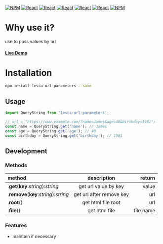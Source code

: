 [![NPM](https://img.shields.io/badge/NPM-ba443f?style=for-the-badge&logo=npm&logoColor=white)](https://www.npmjs.com/)
[![React](https://img.shields.io/badge/Node.js-43853D?style=for-the-badge&logo=node.js&logoColor=white)](https://nodejs.org/en/)
[![React](https://img.shields.io/badge/-ReactJs-61DAFB?style=for-the-badge&logo=react&logoColor=white)](https://zh-hant.reactjs.org/)
[![React](https://img.shields.io/badge/Less-1d365d?style=for-the-badge&logo=less&logoColor=white)](https://lesscss.org/)
[![React](https://img.shields.io/badge/HTML5-E34F26?style=for-the-badge&logo=html5&logoColor=white)](https://www.w3schools.com/html/)
[![React](https://img.shields.io/badge/-CSS3-1572B6?style=for-the-badge&logo=css3&logoColor=white)](https://www.w3schools.com/css/)
[![NPM](https://img.shields.io/badge/DEV-Jameshsu1125-9cf?style=for-the-badge)](https://www.npmjs.com/~jameshsu1125)

# Why use it?

use to pass values by url

#### [Live Demo](https://jameshsu1125.github.io/lesca-url-parameters/)

# Installation

```sh
npm install lesca-url-parameters --save
```

## Usage

```javascript
import QueryString from 'lesca-url-parameters';

// url = "https://www.example.com/?name=James&age=40&birthday=1981";
const name = QueryString.get('name'); // James
const age = QueryString.get('age'); // 40
const birthday = QueryString.get('birthday'); // 1981
```

## Development

### Methods

| method                                 |       description        |    return |
| :------------------------------------- | :----------------------: | --------: |
| .**get**(**key**:_string_):_string_    |   get url value by key   |     value |
| .**remove**(**key**:_string_):_string_ | get url after remove key |       url |
| .**root**()                            |    get html file root    |       url |
| .**file**()                            |      get html file       | file name |

### Features

- maintain if necessary
